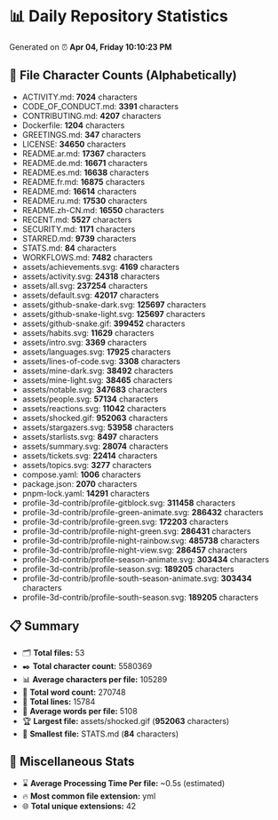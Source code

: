 # 📊 Daily Repository Statistics
Generated on ⏰ **Apr 04, Friday 10:10:23 PM**

## 📂 File Character Counts (Alphabetically)
- ACTIVITY.md: **7024** characters
- CODE_OF_CONDUCT.md: **3391** characters
- CONTRIBUTING.md: **4207** characters
- Dockerfile: **1204** characters
- GREETINGS.md: **347** characters
- LICENSE: **34650** characters
- README.ar.md: **17367** characters
- README.de.md: **16671** characters
- README.es.md: **16638** characters
- README.fr.md: **16875** characters
- README.md: **16614** characters
- README.ru.md: **17530** characters
- README.zh-CN.md: **16550** characters
- RECENT.md: **5527** characters
- SECURITY.md: **1171** characters
- STARRED.md: **9739** characters
- STATS.md: **84** characters
- WORKFLOWS.md: **7482** characters
- assets/achievements.svg: **4169** characters
- assets/activity.svg: **24318** characters
- assets/all.svg: **237254** characters
- assets/default.svg: **42017** characters
- assets/github-snake-dark.svg: **125697** characters
- assets/github-snake-light.svg: **125697** characters
- assets/github-snake.gif: **399452** characters
- assets/habits.svg: **11629** characters
- assets/intro.svg: **3369** characters
- assets/languages.svg: **17925** characters
- assets/lines-of-code.svg: **3308** characters
- assets/mine-dark.svg: **38492** characters
- assets/mine-light.svg: **38465** characters
- assets/notable.svg: **347683** characters
- assets/people.svg: **57134** characters
- assets/reactions.svg: **11042** characters
- assets/shocked.gif: **952063** characters
- assets/stargazers.svg: **53958** characters
- assets/starlists.svg: **8497** characters
- assets/summary.svg: **28074** characters
- assets/tickets.svg: **22414** characters
- assets/topics.svg: **3277** characters
- compose.yaml: **1006** characters
- package.json: **2070** characters
- pnpm-lock.yaml: **14291** characters
- profile-3d-contrib/profile-gitblock.svg: **311458** characters
- profile-3d-contrib/profile-green-animate.svg: **286432** characters
- profile-3d-contrib/profile-green.svg: **172203** characters
- profile-3d-contrib/profile-night-green.svg: **286431** characters
- profile-3d-contrib/profile-night-rainbow.svg: **485738** characters
- profile-3d-contrib/profile-night-view.svg: **286457** characters
- profile-3d-contrib/profile-season-animate.svg: **303434** characters
- profile-3d-contrib/profile-season.svg: **189205** characters
- profile-3d-contrib/profile-south-season-animate.svg: **303434** characters
- profile-3d-contrib/profile-south-season.svg: **189205** characters

## 📋 Summary
- 🗂️ **Total files:** 53
- ✒️ **Total character count:** 5580369
- 📊 **Average characters per file:** 105289
- 📝 **Total word count:** 270748
- 🧾 **Total lines:** 15784
- 📐 **Average words per file:** 5108
- 🏆 **Largest file:** assets/shocked.gif (**952063** characters)
- 🥉 **Smallest file:** STATS.md (**84** characters)

## 🌟 Miscellaneous Stats
- ⌛ **Average Processing Time Per file:** ~0.5s (estimated)
- 🔥 **Most common file extension:** yml
- 🌐 **Total unique extensions:** 42
